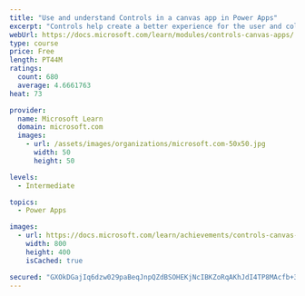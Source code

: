 ```yaml
---
title: "Use and understand Controls in a canvas app in Power Apps"
excerpt: "Controls help create a better experience for the user and collect the appropriate data. This module will help you understand and use Controls."
webUrl: https://docs.microsoft.com/learn/modules/controls-canvas-apps/
type: course
price: Free
length: PT44M
ratings:
  count: 680
  average: 4.6661763
heat: 73

provider:
  name: Microsoft Learn
  domain: microsoft.com
  images:
    - url: /assets/images/organizations/microsoft.com-50x50.jpg
      width: 50
      height: 50

levels:
  - Intermediate

topics:
  - Power Apps

images:
  - url: https://docs.microsoft.com/learn/achievements/controls-canvas-apps-social.png
    width: 800
    height: 400
    isCached: true

secured: "GXOkDGajIq6dzw029paBeqJnpQZdBSOHEKjNcIBKZoRqAKhJdI4TP8MAcfb+35atQFol6WDRoR8F3PV2G2zFFDFTkGwNldeDPGlKYxP3+jagoV+eEFF9Jh3rfReAAsblKD4YLK9WLFGpFt4bXTTB/B8Z4MxvIsqQwRWg42hFjhOJ9ZEM1PsPsEGyzkXQ/C6W3G7kKtFaYfJJS5NN5WO8kXi1LgDmH7lP4R+uaRCyhfRhXSYSDENw0eaCAtYGfSd6NaimdXHlpMhPD8eBJB0cmG6NtGJkwmbJ+VTfvFXJ/OQPD1RJZiY3Kj3AVnMDFZY3ihuM3/zapNBFgdSamast/2meQB6Ya7ASP2ayphxX678+N5sxjjFBvMWJoybzKiygrnnk5AvNEf9Mr6bkwGzicQ==;Q9rF4wDLsrnwMOo2IOTA2Q=="
---
```


